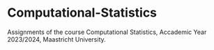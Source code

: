 # Computational-Statistics
Assignments of the course Computational Statistics, Accademic Year 2023/2024, Maastricht University.
